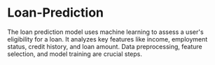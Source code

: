 # Loan-Prediction
The loan prediction model uses machine learning to assess a user's eligibility for a loan. It analyzes key features like income, employment status, credit history, and loan amount. Data preprocessing, feature selection, and model training are crucial steps.
